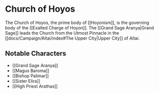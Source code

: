 # Church of Hoyos

The Church of Hoyos, the prime body of [[Hoyonism]],  is the governing body of the [[Exalted Charge of Hoyon]]. The [[Grand Sage Aranya|Grand Sage]] leads the Church from the Utmost Pinnacle in the [[docs/Campaign/Altai/index#The Upper City|Upper City]] of Altai.

## Notable Characters

- [[Grand Sage Aranya]]
- [[Magus Baroma]]
- [[Bishop Palimar]]
- [[Sister Elira]]
- [[High Priest Arathas]]